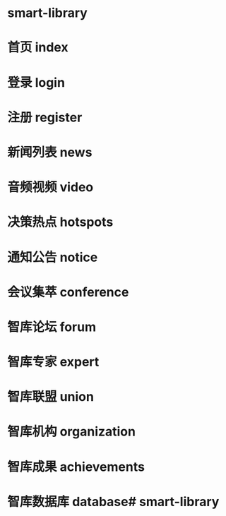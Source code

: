 # smart-library
# 首页 index
# 登录 login
# 注册 register
# 新闻列表 news
# 音频视频 video
# 决策热点 hotspots
# 通知公告 notice
# 会议集萃 conference
# 智库论坛 forum
# 智库专家 expert
# 智库联盟 union
# 智库机构 organization
# 智库成果 achievements
# 智库数据库 database# smart-library
